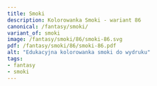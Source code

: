 ```yaml
---
title: Smoki
description: Kolorowanka Smoki - wariant 86
canonical: /fantasy/smoki/
variant_of: smoki
image: /fantasy/smoki/86/smoki-86.svg
pdf: /fantasy/smoki/86/smoki-86.pdf
alt: "Edukacyjna kolorowanka smoki do wydruku"
tags:
- fantasy
- smoki
---
```

